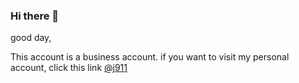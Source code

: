 ### Hi there 👋

good day,

This account is a business account.
if you want to visit my personal account, click this link [@j911](https://github.com/j911)

